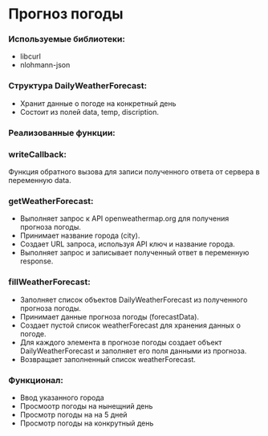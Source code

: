 # Прогноз погоды

### Используемые библиотеки:
- libcurl
- nlohmann-json

### Структура DailyWeatherForecast:

- Хранит данные о погоде на конкретный день
- Состоит из полей data, temp, discription.

### Реализованные функции:
### writeCallback: 
Функция обратного вызова для записи полученного ответа от сервера в переменную data. 
### getWeatherForecast:
- Выполняет запрос к API openweathermap.org для получения прогноза погоды.
- Принимает название города (city).
- Создает URL запроса, используя API ключ и название города.
- Выполняет запрос и записывает полученный ответ в переменную response.
### fillWeatherForecast:
- Заполняет список объектов DailyWeatherForecast из полученного прогноза погоды.
- Принимает данные прогноза погоды (forecastData).
- Создает пустой список weatherForecast для хранения данных о погоде.
- Для каждого элемента в прогнозе погоды создает объект DailyWeatherForecast и заполняет его поля данными из прогноза.
- Возвращает заполненный список weatherForecast.

### Функционал:
- Ввод указанного города 
- Просмоотр погоды на нынещний день
- Просмотр погоды на на 5 дней
- Просмотр погоды на конкрутный день
